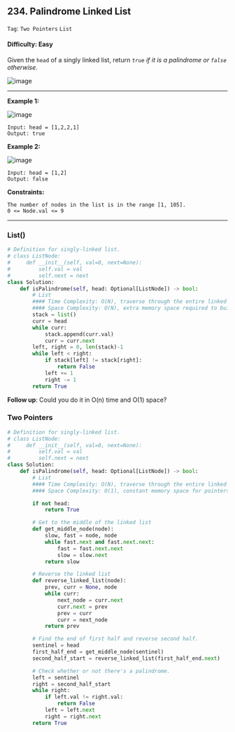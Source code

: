 ## 234. Palindrome Linked List

```Tag```: ```Two Pointers``` ```List```

#### Difficulty: Easy

Given the ```head``` of a singly linked list, return _```true``` if it is a palindrome or ```false``` otherwise_.

![image](https://user-images.githubusercontent.com/35042430/210603028-90b61b98-86dc-4f71-9a47-9dccc611da18.png)

---

__Example 1:__

![image](https://assets.leetcode.com/uploads/2021/03/03/pal1linked-list.jpg)
```
Input: head = [1,2,2,1]
Output: true
```

__Example 2:__

![image](https://assets.leetcode.com/uploads/2021/03/03/pal2linked-list.jpg)
```
Input: head = [1,2]
Output: false
```

__Constraints:__
```
The number of nodes in the list is in the range [1, 105].
0 <= Node.val <= 9
```

---

### List()

```Python
# Definition for singly-linked list.
# class ListNode:
#     def __init__(self, val=0, next=None):
#         self.val = val
#         self.next = next
class Solution:
    def isPalindrome(self, head: Optional[ListNode]) -> bool:
        # List
        #### Time Complexity: O(N), traverse through the entire linked list to build the array
        #### Space Complexity: O(N), extra memory space required to build the array
        stack = list()
        curr = head
        while curr:
            stack.append(curr.val)
            curr = curr.next
        left, right = 0, len(stack)-1
        while left < right:
            if stack[left] != stack[right]:
                return False
            left += 1
            right -= 1
        return True
```

__Follow up__: Could you do it in O(n) time and O(1) space?

### Two Pointers

```Python
# Definition for singly-linked list.
# class ListNode:
#     def __init__(self, val=0, next=None):
#         self.val = val
#         self.next = next
class Solution:
    def isPalindrome(self, head: Optional[ListNode]) -> bool:
        # List
        #### Time Complexity: O(N), traverse through the entire linked list to build the array
        #### Space Complexity: O(1), constant memory space for pointers

        if not head:
            return True

        # Get to the middle of the linked list
        def get_middle_node(node):
            slow, fast = node, node
            while fast.next and fast.next.next:
                fast = fast.next.next                
                slow = slow.next
            return slow

        # Reverse the linked list
        def reverse_linked_list(node):
            prev, curr = None, node
            while curr:
                next_node = curr.next
                curr.next = prev
                prev = curr
                curr = next_node
            return prev

        # Find the end of first half and reverse second half.
        sentinel = head
        first_half_end = get_middle_node(sentinel)
        second_half_start = reverse_linked_list(first_half_end.next)

        # Check whether or not there's a palindrome.
        left = sentinel
        right = second_half_start 
        while right:
            if left.val != right.val:
                return False
            left = left.next
            right = right.next
        return True
```

